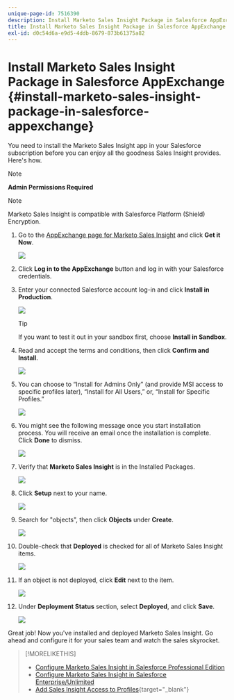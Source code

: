 ```yaml
---
unique-page-id: 7516390
description: Install Marketo Sales Insight Package in Salesforce AppExchange - Marketo Docs - Product Documentation
title: Install Marketo Sales Insight Package in Salesforce AppExchange
exl-id: d0c54d6a-e9d5-4ddb-8679-873b61375a82
---
```

# Install Marketo Sales Insight Package in Salesforce AppExchange {#install-marketo-sales-insight-package-in-salesforce-appexchange}

You need to install the Marketo Sales Insight app in your Salesforce subscription before you can enjoy all the goodness Sales Insight provides. Here's how.

>[!NOTE]
>
>**Admin Permissions Required**

>[!NOTE]
>
>Marketo Sales Insight is compatible with Salesforce Platform (Shield) Encryption.

1. Go to the [AppExchange page for Marketo Sales Insight](https://appexchange.salesforce.com/listingDetail?listingId=a0N30000001SVZmEAO) and click **Get it Now**.

   ![](assets/install-marketo-sales-insight-package-in-salesforce-appexchange-1.png)

1. Click **Log in to the AppExchange** button and log in with your Salesforce credentials.

1. Enter your connected Salesforce account log-in and click **Install in Production**.

   ![](assets/install-marketo-sales-insight-package-in-salesforce-appexchange-2.png)

   >[!TIP]
   >
   >If you want to test it out in your sandbox first, choose **Install in Sandbox**.

1. Read and accept the terms and conditions, then click **Confirm and Install**.

   ![](assets/install-marketo-sales-insight-package-in-salesforce-appexchange-3.png)

1. You can choose to “Install for Admins Only” (and provide MSI access to specific profiles later), “Install for All Users,” or, “Install for Specific Profiles.”

   ![](assets/install-marketo-sales-insight-package-in-salesforce-appexchange-4.png)

1. You might see the following message once you start installation process. You will receive an email once the installation is complete. Click **Done** to dismiss.

   ![](assets/install-marketo-sales-insight-package-in-salesforce-appexchange-5.png)

1. Verify that **Marketo Sales Insight** is in the Installed Packages.

   ![](assets/install-marketo-sales-insight-package-in-salesforce-appexchange-6.png)

1. Click **Setup** next to your name.

   ![](assets/install-marketo-sales-insight-package-in-salesforce-appexchange-7.png)

1. Search for "objects", then click **Objects** under **Create**.

   ![](assets/install-marketo-sales-insight-package-in-salesforce-appexchange-8.png)

1. Double-check that **Deployed** is checked for all of Marketo Sales Insight items.

   ![](assets/install-marketo-sales-insight-package-in-salesforce-appexchange-9.png)

1. If an object is not deployed, click **Edit** next to the item.

   ![](assets/install-marketo-sales-insight-package-in-salesforce-appexchange-10.png)

1. Under **Deployment Status** section, select **Deployed**, and click **Save**.

   ![](assets/install-marketo-sales-insight-package-in-salesforce-appexchange-11.png)

Great job! Now you've installed and deployed Marketo Sales Insight. Go ahead and configure it for your sales team and watch the sales skyrocket.

>[!MORELIKETHIS]
>
>* [Configure Marketo Sales Insight in Salesforce Professional Edition](/help/marketo/product-docs/marketo-sales-insight/msi-for-salesforce/configuration/configure-marketo-sales-insight-in-salesforce-professional-edition.md)
>* [Configure Marketo Sales Insight in Salesforce Enterprise/Unlimited](/help/marketo/product-docs/marketo-sales-insight/msi-for-salesforce/configuration/configure-marketo-sales-insight-in-salesforce-enterprise-unlimited.md)
>* [Add Sales Insight Access to Profiles](/help/marketo/product-docs/marketo-sales-insight/msi-for-salesforce/configuration/add-sales-insight-access-to-profiles.md){target="_blank"}
